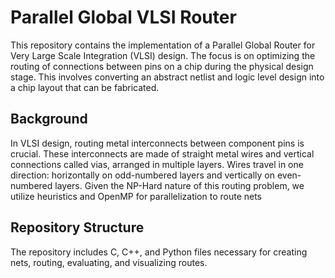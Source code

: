 # Parallel Global VLSI Router

This repository contains the implementation of a Parallel Global Router for Very Large Scale Integration (VLSI) design. The focus is on optimizing the routing of connections between pins on a chip during the physical design stage. This involves converting an abstract netlist and logic level design into a chip layout that can be fabricated.

## Background

In VLSI design, routing metal interconnects between component pins is crucial. These interconnects are made of straight metal wires and vertical connections called vias, arranged in multiple layers. Wires travel in one direction: horizontally on odd-numbered layers and vertically on even-numbered layers. Given the NP-Hard nature of this routing problem, we utilize heuristics and OpenMP for parallelization to route nets


## Repository Structure

The repository includes C, C++, and Python files necessary for creating nets, routing, evaluating, and visualizing routes.